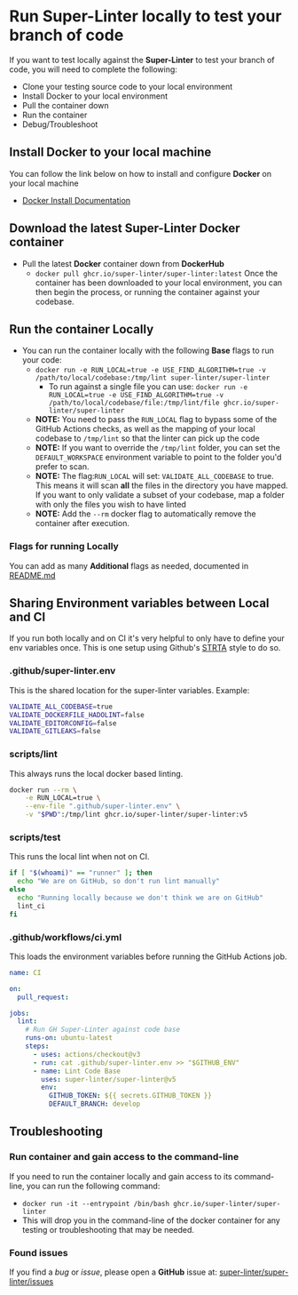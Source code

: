 # Run Super-Linter locally to test your branch of code

If you want to test locally against the **Super-Linter** to test your branch of code, you will need to complete the following:

- Clone your testing source code to your local environment
- Install Docker to your local environment
- Pull the container down
- Run the container
- Debug/Troubleshoot

## Install Docker to your local machine

You can follow the link below on how to install and configure **Docker** on your local machine

- [Docker Install Documentation](https://docs.docker.com/install/)

## Download the latest Super-Linter Docker container

- Pull the latest **Docker** container down from **DockerHub**
  - `docker pull ghcr.io/super-linter/super-linter:latest`
    Once the container has been downloaded to your local environment, you can then begin the process, or running the container against your codebase.

## Run the container Locally

- You can run the container locally with the following **Base** flags to run your code:
  - `docker run -e RUN_LOCAL=true -e USE_FIND_ALGORITHM=true -v /path/to/local/codebase:/tmp/lint super-linter/super-linter`
    - To run against a single file you can use: `docker run -e RUN_LOCAL=true -e USE_FIND_ALGORITHM=true -v /path/to/local/codebase/file:/tmp/lint/file ghcr.io/super-linter/super-linter`
  - **NOTE:** You need to pass the `RUN_LOCAL` flag to bypass some of the GitHub Actions checks, as well as the mapping of your local codebase to `/tmp/lint` so that the linter can pick up the code
  - **NOTE:** If you want to override the `/tmp/lint` folder, you can set the `DEFAULT_WORKSPACE` environment variable to point to the folder you'd prefer to scan.
  - **NOTE:** The flag:`RUN_LOCAL` will set: `VALIDATE_ALL_CODEBASE` to true. This means it will scan **all** the files in the directory you have mapped. If you want to only validate a subset of your codebase, map a folder with only the files you wish to have linted
  - **NOTE:** Add the `--rm` docker flag to automatically remove the container after execution.

### Flags for running Locally

You can add as many **Additional** flags as needed, documented in [README.md](../README.md#Environment-variables)

## Sharing Environment variables between Local and CI

If you run both locally and on CI it's very helpful to only have to define your env variables once. This is one setup using Github's [STRTA](https://github.com/github/scripts-to-rule-them-all) style to do so.

### .github/super-linter.env

This is the shared location for the super-linter variables. Example:

```bash
VALIDATE_ALL_CODEBASE=true
VALIDATE_DOCKERFILE_HADOLINT=false
VALIDATE_EDITORCONFIG=false
VALIDATE_GITLEAKS=false
```

### scripts/lint

This always runs the local docker based linting.

```bash
docker run --rm \
    -e RUN_LOCAL=true \
    --env-file ".github/super-linter.env" \
    -v "$PWD":/tmp/lint ghcr.io/super-linter/super-linter:v5
```

### scripts/test

This runs the local lint when not on CI.

```bash
if [ "$(whoami)" == "runner" ]; then
  echo "We are on GitHub, so don't run lint manually"
else
  echo "Running locally because we don't think we are on GitHub"
  lint_ci
fi
```

### .github/workflows/ci.yml

This loads the environment variables before running the GitHub Actions job.

```yaml
name: CI

on:
  pull_request:

jobs:
  lint:
    # Run GH Super-Linter against code base
    runs-on: ubuntu-latest
    steps:
      - uses: actions/checkout@v3
      - run: cat .github/super-linter.env >> "$GITHUB_ENV"
      - name: Lint Code Base
        uses: super-linter/super-linter@v5
        env:
          GITHUB_TOKEN: ${{ secrets.GITHUB_TOKEN }}
          DEFAULT_BRANCH: develop
```

## Troubleshooting

### Run container and gain access to the command-line

If you need to run the container locally and gain access to its command-line, you can run the following command:

- `docker run -it --entrypoint /bin/bash ghcr.io/super-linter/super-linter`
- This will drop you in the command-line of the docker container for any testing or troubleshooting that may be needed.

### Found issues

If you find a _bug_ or _issue_, please open a **GitHub** issue at: [super-linter/super-linter/issues](https://github.com/super-linter/super-linter/issues)
